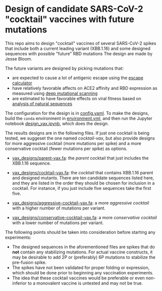 # Design of candidate SARS-CoV-2 "cocktail" vaccines with future mutations

This repo aims to design "cocktail" vaccines of several SARS-CoV-2 spikes that include both a current leading variant (XBB.1.16) and some designed sequences with possible "future" RBD mutations
The design are made by Jesse Bloom.

The future variants are designed by picking mutations that:
 
 - are expected to cause a lot of antigenic escape using the [escape calculator](https://jbloomlab.github.io/SARS2-RBD-escape-calc/)
 - have relatively favorable affects on ACE2 affinity and RBD expression as measured using [deep mutational scanning](https://journals.plos.org/plospathogens/article?id=10.1371/journal.ppat.1010951)
 - are estimated to have favorable effects on viral fitness based on [analysis of natural sequences](https://www.biorxiv.org/content/10.1101/2023.01.30.526314v1)

The configuration for the design is in [config.yaml](config.yaml).
To make the designs, build the `conda` environment in [environment.yml](environment.yml), and then run the Jupyter notebook [design_vax.ipynb](design_vax.ipynb), which does the design.

The results designs are in the following files. If just one cocktail is being tested, we suggeset the one named *cocktail-vax*, but also provide designs for more aggressive cocktail (more mutations per spike) and a more conservative cocktail (fewer mutations per spike) as options.

 - [vax_designs/parent-vax.fa](vax_designs/parent-vax.fa): the *parent* cocktail that just includes the XBB.1.16 sequence.

 - [vax_designs/cocktail-vax.fa](vax_designs/cocktail-vax.fa): the *cocktail* that contains XBB.1.16 parent and designed mutants. There are ten candidate sequences listed here, and they are listed in the order they should be chosen for inclusion in a cocktail. For instance, if you just include five sequences take the first five.

 - [vax_designs/aggressive-cocktail-vax.fa](vax_designs/aggressive-cocktail-vax.fa): a more *aggressive cocktail* with a higher number of mutations per variant.

 - [vax_designs/conservative-cocktail-vax.fa](vax_designs/conservative-cocktail-vax.fa): a more *conservative cocktail* with a lower number of mutations per variant.

The following points should be taken into consideration before starting any experiments:

 - The designed sequences in the aforementioned files are spikes that do **not** contain any stabilizing mutations. For actual vaccine constructs, it may be desirable to add 2P or (preferably) 6P mutations to stabilize the pre-fusion spike.
 - The spikes have not been validated for proper folding or expression, which should be done prior to beginning any vaccination experiments.
 - The idea that these cocktail vaccines would be preferable or even non-inferior to a monovalent vaccine is untested and may not be true.


